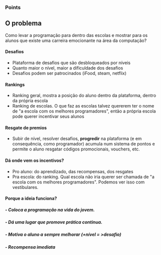 ### Points

## O problema

Como levar a programação para dentro das escolas e mostrar para os alunos que existe uma carreira emocionante na área da computação?

#### Desafios

- Plataforma de desafios que são desbloqueados por níveis
- Quanto maior o nível, maior a dificuldade dos desafios
- Desafios podem ser patrocinados (iFood, steam, netflix)


#### Rankings

- Ranking geral, mostra a posição do aluno dentro da plataforma, dentro da 
própria escola
- Ranking de escolas. O que faz as escolas talvez quererem ter o nome de 
"a escola com os melhores programadores", então a própria escola pode querer
incentivar seus alunos


#### Resgate de premios

- Subir de nível, resolver desafios, **progredir** na plataforma (e em 
consequência, como programador) acumula num sistema de pontos e permite o aluno
resgatar códigos promocionais, vouchers, etc.


#### Dá onde vem os incentivos?

* Pro aluno: do aprendizado, das recompensas, dos resgates
* Pra escola: do ranking. Qual escola não iria querer ser chamada de
"a escola com os melhores programadores". Podemos ver isso com vestibulares.


#### Porque a ideia funciona?

##### - Coloca a programação na vida do jovem.
##### - Dá uma lugar que promove prática continua.
##### - Motiva o aluno a sempre melhorar (+nível = >desafio)
##### - Recompensa imediata

